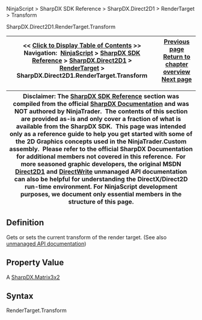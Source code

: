 ﻿
NinjaScript \> SharpDX SDK Reference \> SharpDX.Direct2D1 \> RenderTarget \> Transform

SharpDX.Direct2D1\.RenderTarget.Transform

| \<\< [Click to Display Table of Contents](sharpdx_direct2d1_rendertarget_transform.md) \>\> **Navigation:**     [NinjaScript](ninjascript-1.md) \> [SharpDX SDK Reference](sharpdx_sdk_reference-1.md) \> [SharpDX.Direct2D1](sharpdx_direct2d1-1.md) \> [RenderTarget](sharpdx_direct2d1_rendertarget-1.md) \> SharpDX.Direct2D1\.RenderTarget.Transform | [Previous page](sharpdx_direct2d1_rendertarget_fillrectangle-1.md) [Return to chapter overview](sharpdx_direct2d1_rendertarget-1.md) [Next page](sharpdx_direct2d1_solidcolorbrush-1.md) |
| --- | --- |

| Disclaimer: The [SharpDX SDK Reference](sharpdx_sdk_reference-1.md) section was compiled from the official [SharpDX Documentation](http://sharpdx.org/) and was NOT authored by NinjaTrader.  The contents of this section are provided as\-is and only cover a fraction of what is available from the SharpDX SDK.  This page was intended only as a reference guide to help you get started with some of the 2D Graphics concepts used in the NinjaTrader.Custom assembly.  Please refer to the official SharpDX Documentation for additional members not covered in this reference.  For more seasoned graphic developers, the original MSDN [Direct2D1](https://msdn.microsoft.com/en-us/library/windows/desktop/dd370990.aspx) and [DirectWrite](https://msdn.microsoft.com/en-us/library/windows/desktop/dd368038.aspx) unmanaged API documentation can also be helpful for understanding the DirectX/Direct2D run\-time environment. For NinjaScript development purposes, we document only essential members in the structure of this page. |
| --- |

## Definition
Gets or sets the current transform of the render target. 
(See also [unmanaged API documentation](http://msdn.microsoft.com/en-us/library/dd316845.aspx))
 
## Property Value
A [SharpDX.Matrix3x2](sharpdx_matrix3x2-1.md)
 
## Syntax
RenderTarget.Transform
